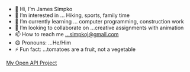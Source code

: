 - 👋 Hi, I’m James Simpko
- 👀 I’m interested in ... Hiking, sports, family time
- 🌱 I’m currently learning ... computer programming, construction work
- 💞️ I’m looking to collaborate on ...creative assignments with animation
- 📫 How to reach me ...simpkoj@gmail.com
- 😄 Pronouns: ...He/Him
- ⚡ Fun fact: ...tomatoes are a fruit, not a vegetable

<!---
simpkoj/simpkoj is a ✨ special ✨ repository because its `README.md` (this file) appears on your GitHub profile.
You can click the Preview link to take a look at your changes.
--->
[My Open API Project](https://github.com/simpkoj/Open-API)
